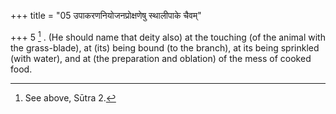 +++
title = "05 उपाकरणनियोजनप्रोक्षणेषु स्थालीपाके चैवम्"

+++
5 [^5] . (He should name that deity also) at the touching (of the animal with the grass-blade), at (its) being bound (to the branch), at its being sprinkled (with water), and at (the preparation and oblation) of the mess of cooked food.


[^5]:  See above, Sūtra 2.

